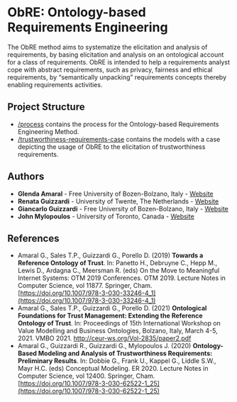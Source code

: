 # ObRE: Ontology-based Requirements Engineering

The ObRE method aims to systematize the elicitation and analysis of requirements, by basing elicitation and analysis on an ontological account for a class of requirements. ObRE is intended to help a requirements analyst cope with abstract requirements, such as privacy, fairness and ethical requirements, by “semantically unpacking” requirements concepts thereby enabling requirements activities.

## Project Structure

* [/process](/process) contains the process for the Ontology-based Requirements Engineering Method.
* [/trustworthiness-requirements-case](/trustworthiness-requirements-case) contains the models with a case depicting the usage of ObRE to the elicitation of trustworthiness requirements.

## Authors

* **Glenda Amaral** - Free University of Bozen-Bolzano, Italy - [Website](https://www.researchgate.net/profile/Glenda_Amaral)
* **Renata Guizzardi** - University of Twente, The Netherlands - [Website](https://people.utwente.nl/r.guizzardiv)
* **Giancarlo Guizzardi** - Free University of Bozen-Bolzano, Italy - [Website](http://www.inf.ufes.br/~gguizzardi)
* **John Mylopoulos** - University of Toronto, Canada - [Website](https://www.researchgate.net/profile/John-Mylopoulos)


## References
- Amaral G., Sales T.P., Guizzardi G., Porello D. (2019) **Towards a Reference Ontology of Trust**. In: Panetto H., Debruyne C., Hepp M., Lewis D., Ardagna C., Meersman R. (eds) On the Move to Meaningful Internet Systems: OTM 2019 Conferences. OTM 2019. Lecture Notes in Computer Science, vol 11877. Springer, Cham. [https://doi.org/10.1007/978-3-030-33246-4_1](https://doi.org/10.1007/978-3-030-33246-4_1)
- Amaral G., Sales T.P., Guizzardi G., Porello D. (2021) **Ontological Foundations for Trust Management: Extending the Reference Ontology of Trust**. In: Proceedings of 15th International Workshop on Value Modelling and Business Ontologies, Bolzano, Italy, March 4-5, 2021. VMBO 2021. http://ceur-ws.org/Vol-2835/paper2.pdf
- Amaral G., Guizzardi R., Guizzardi G., Mylopoulos J. (2020) **Ontology-Based Modeling and Analysis of Trustworthiness Requirements: Preliminary Results**. In: Dobbie G., Frank U., Kappel G., Liddle S.W., Mayr H.C. (eds) Conceptual Modeling. ER 2020. Lecture Notes in Computer Science, vol 12400. Springer, Cham. [https://doi.org/10.1007/978-3-030-62522-1_25](https://doi.org/10.1007/978-3-030-62522-1_25)

